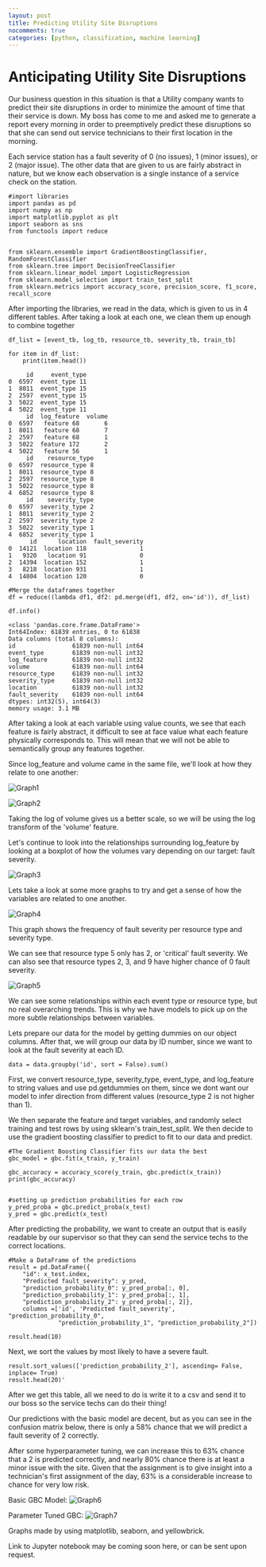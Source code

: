```yaml
---
layout: post
title: Predicting Utility Site Disruptions
nocomments: true
categories: [python, classification, machine learning]
---
```


Anticipating Utility Site Disruptions
====================

Our business question in this situation is that a Utility company wants to predict their site disruptions in order to minimize the amount of time that their service is down. My boss has come to me and asked me to generate a report every morning in order to preemptively predict these disruptions so that she can send out service technicians to their first location in the morning.

Each service station has a fault severity of 0 (no issues), 1 (minor issues), or 2 (major issue). The other data that are given to us are fairly abstract in nature, but we know each observation is a single instance of a service check on the station.



```
#import libraries
import pandas as pd
import numpy as np
import matplotlib.pyplot as plt
import seaborn as sns
from functools import reduce


from sklearn.ensemble import GradientBoostingClassifier, RandomForestClassifier
from sklearn.tree import DecisionTreeClassifier
from sklearn.linear_model import LogisticRegression
from sklearn.model_selection import train_test_split
from sklearn.metrics import accuracy_score, precision_score, f1_score, recall_score
```

After importing the libraries, we read in the data, which is given to us in 4 different tables. After taking a look at each one, we clean them up enough to combine together

```
df_list = [event_tb, log_tb, resource_tb, severity_tb, train_tb]

for item in df_list:
    print(item.head())

     id     event_type
0  6597  event_type 11
1  8011  event_type 15
2  2597  event_type 15
3  5022  event_type 15
4  5022  event_type 11
     id  log_feature  volume
0  6597   feature 68       6
1  8011   feature 68       7
2  2597   feature 68       1
3  5022  feature 172       2
4  5022   feature 56       1
     id    resource_type
0  6597  resource_type 8
1  8011  resource_type 8
2  2597  resource_type 8
3  5022  resource_type 8
4  6852  resource_type 8
     id    severity_type
0  6597  severity_type 2
1  8011  severity_type 2
2  2597  severity_type 2
3  5022  severity_type 1
4  6852  severity_type 1
      id      location  fault_severity
0  14121  location 118               1
1   9320   location 91               0
2  14394  location 152               1
3   8218  location 931               1
4  14804  location 120               0
```


```
#Merge the dataframes together
df = reduce((lambda df1, df2: pd.merge(df1, df2, on='id')), df_list)
```
```
df.info()

<class 'pandas.core.frame.DataFrame'>
Int64Index: 61839 entries, 0 to 61838
Data columns (total 8 columns):
id                61839 non-null int64
event_type        61839 non-null int32
log_feature       61839 non-null int32
volume            61839 non-null int64
resource_type     61839 non-null int32
severity_type     61839 non-null int32
location          61839 non-null int32
fault_severity    61839 non-null int64
dtypes: int32(5), int64(3)
memory usage: 3.1 MB
```

After taking a look at each variable using value counts, we see that each feature is fairly abstract, it difficult to see at face value what each feature physically corresponds to. This will mean that we will not be able to semantically group any features together.

Since log_feature and volume came in the same file, we'll look at how they relate to one another:

![Graph1](/assets/Project1/Proj1Graph1.png)

![Graph2](/assets/Project1/Proj1Graph2.png)

Taking the log of volume gives us a better scale, so we will be using the log transform of the 'volume' feature.

Let's continue to look into the relationships surrounding log_feature by looking at a boxplot of how the volumes vary depending on our target: fault severity.

![Graph3](/assets/Project1/Proj1Graph3.png)


Lets take a look at some more graphs to try and get a sense of how the variables are related to one another.

![Graph4](/assets/Project1/Proj1Graph4.png)

This graph shows the frequency of fault severity per resource type and severity type.

We can see that resource type 5 only has 2, or 'critical' fault severity. We can also see that resource types 2, 3, and 9 have higher chance of 0 fault severity.

![Graph5](/assets/Project1/Proj1Graph5.png)

We can see some relationships within each event type or resource type, but no real overarching trends. This is why we have models to pick up on the more subtle relationships between variables.

Lets prepare our data for the model by getting dummies on our object columns. After that, we will group our data by ID number, since we want to look at the fault severity at each ID.


```
data = data.groupby('id', sort = False).sum()
```
First, we convert resource_type, severity_type, event_type, and log_feature to string values and use pd.getdummies on them, since we dont want our model to infer direction from different values (resource_type 2 is not higher than 1).

We then separate the feature and target variables, and randomly select training and test rows by using sklearn's train_test_split. We then decide to use the gradient boosting classifier to predict to fit to our data and predict.


```
#The Gradient Boosting Classifier fits our data the best
gbc_model = gbc.fit(x_train, y_train)

gbc_accuracy = accuracy_score(y_train, gbc.predict(x_train))
print(gbc_accuracy)


#setting up prediction probabilities for each row
y_pred_proba = gbc.predict_proba(x_test)
y_pred = gbc.predict(x_test)
```

After predicting the probability, we want to create an output that is easily readable by our supervisor so that they can send the service techs to the correct locations.

```
#Make a DataFrame of the predictions
result = pd.DataFrame({
    "id": x_test.index,
    "Predicted fault_severity": y_pred,
    "prediction_probability_0": y_pred_proba[:, 0],
    "prediction_probability_1": y_pred_proba[:, 1],
    "prediction_probability_2": y_pred_proba[:, 2]},
    columns =['id', 'Predicted fault_severity', "prediction_probability_0",
              "prediction_probability_1", "prediction_probability_2"])

result.head(10)
```

Next, we sort the values by most likely to have a severe fault.

```
result.sort_values(['prediction_probability_2'], ascending= False, inplace= True)
result.head(20)'
```

After we get this table, all we need to do is write it to a csv and send it to our boss so the service techs can do their thing!


Our predictions with the basic model are decent, but as you can see in the confusion matrix below, there is only a 58% chance that we will predict a fault severity of 2 correctly.

After some hyperparameter tuning, we can increase this to 63% chance that a 2 is predicted correctly, and nearly 80% chance there is at least a minor issue with the site. Given that the assignment is to give insight into a technician's first assignment of the day, 63% is a considerable increase to chance for very low risk.

Basic GBC Model:
![Graph6](/assets/Project1/ConfMatrix1.png)

Parameter Tuned GBC:
![Graph7](/assets/Project1/ConfMatrix2.png)

Graphs made by using matplotlib, seaborn, and yellowbrick.

Link to Jupyter notebook may be coming soon here, or can be sent upon request.
